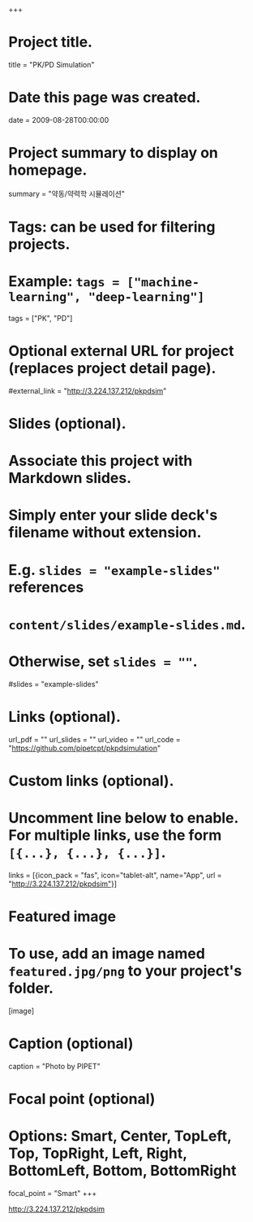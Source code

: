 +++
# Project title.
title = "PK/PD Simulation"

# Date this page was created.
date = 2009-08-28T00:00:00

# Project summary to display on homepage.
summary = "약동/약력학 시뮬레이션"

# Tags: can be used for filtering projects.
# Example: `tags = ["machine-learning", "deep-learning"]`
tags = ["PK", "PD"]

# Optional external URL for project (replaces project detail page).
#external_link = "http://3.224.137.212/pkpdsim"

# Slides (optional).
#   Associate this project with Markdown slides.
#   Simply enter your slide deck's filename without extension.
#   E.g. `slides = "example-slides"` references 
#   `content/slides/example-slides.md`.
#   Otherwise, set `slides = ""`.
#slides = "example-slides"

# Links (optional).
url_pdf = ""
url_slides = ""
url_video = ""
url_code = "https://github.com/pipetcpt/pkpdsimulation"

# Custom links (optional).
#   Uncomment line below to enable. For multiple links, use the form `[{...}, {...}, {...}]`.
links = [{icon_pack = "fas", icon="tablet-alt", name="App", url = "http://3.224.137.212/pkpdsim"}]

# Featured image
# To use, add an image named `featured.jpg/png` to your project's folder. 
[image]
  # Caption (optional)
  caption = "Photo by PIPET"
  
  # Focal point (optional)
  # Options: Smart, Center, TopLeft, Top, TopRight, Left, Right, BottomLeft, Bottom, BottomRight
  focal_point = "Smart"
+++

<http://3.224.137.212/pkpdsim>

